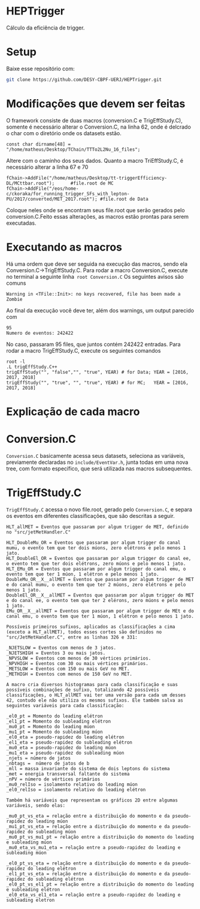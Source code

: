 # HEPTrigger
Cálculo da eficiência de trigger.
# Setup
Baixe esse repositório com:

```bash
git clone https://github.com/DESY-CBPF-UERJ/HEPTrigger.git
```

# Modificações que devem ser feitas

O framework consiste de duas macros (conversion.C e TrigEffStudy.C), somente é necessário alterar o Conversion.C, na linha 62, onde é delcrado o char com o
diretório onde os datasets estão.

``` const char dirname[48] = "/home/matheus/Desktop/TChain/TTTo2L2Nu_16_files"; ```

Altere com o caminho dos seus dados. Quanto a macro TriEffStudy.C, é necessário alterar a linha 67 e 70

``` 
fChain->AddFile("/home/matheus/Desktop/tt-triggerEfficiency-DL/MCttbar.root");      #file.root de MC
fChain->AddFile("/eos/home-c/ckoraka/for_running_trigger_SFs_with_lepton-PU/2017/converted/MET_2017.root"); #file.root de Data 
```
Coloque neles onde se encontram seus file.root que serão gerados pelo conversion.C.Feito essas alterações, as macros estão prontas para serem executadas.
# Executando as macros
Há uma ordem que deve ser seguida na execução das macros, sendo ela Conversion.C->TrigEffStudy.C. Para rodar a macro Conversion.C, execute no terminal a seguinte
linha``` root Conversion.C```
Os seguintes avisos são comuns
```Warning in <TFile::Init>: file Tree.root probably not closed, trying to recover
Warning in <TFile::Init>: no keys recovered, file has been made a Zombie
```
Ao final da execução você deve ter, além dos warnings, um output parecido com
```
95
Numero de eventos: 242422
```
No caso, passaram 95 files, que juntos contém 242422 entradas.
Para rodar a macro TrigEffStudy.C, execute os seguintes comandos
```
root -l
.L trigEffStudy.C++
trigEffStudy("", "false","", "true", YEAR) # for Data; YEAR = [2016, 2017, 2018]
trigEffStudy("", "true", "", "true", YEAR) # for MC;   YEAR = [2016, 2017, 2018]
```

# Explicação de cada macro
# Conversion.C
```Conversion.C``` basicamente acessa seus datasets, seleciona as variáveis, previamente declaradas no ```include/EventVar.h```, junta todas em uma nova tree, com formato específico, que será utilizada nas macros subsequentes.
# TrigEffStudy.C
```TrigEffStudy.C``` acessa o novo file.root, gerado pelo ```Conversion.C```, e separa os eventos em diferentes classificações, que são descritas a seguir.
```
HLT_allMET = Eventos que passaram por algum trigger de MET, definido no "src/jetMetHandler.C"

HLT_DoubleMu_OR = Eventos que passaram por algum trigger do canal mumu, o evento tem que ter dois múons, zero elétrons e pelo menos 1 jato.
HLT_DoubleEl_OR = Eventos que passaram por algum trigger do canal ee, o evento tem que ter dois elétrons, zero múons e pelo menos 1 jato.
HLT_EMu_OR = Eventos que passaram por algum trigger do canal emu, o evento tem que ter 1 múon, 1 elétron e pelo menos 1 jato.
DoubleMu_OR__X__allMET = Eventos que passaram por algum trigger de MET e do canal mumu, o evento tem que ter 2 múons, zero elétrons e pelo menos 1 jato.
DoubleEl_OR__X__allMET = Eventos que passaram por algum trigger do MET e do canal ee, o evento tem que ter 2 elérons, zero múons e pelo menos 1 jato.
EMu_OR__X__allMET = Eventos que passaram por algum trigger de MEt e do canal emu, o evento tem que ter 1 múon, 1 elétron e pelo menos 1 jato.

Possíveis primeiros sufixos, aplicados as classificações a cima (exceto a HLT_allMET), todos esses cortes são definidos no "src/JetMetHandler.C", entre as linhas 326 e 331:

_NJETSLOW = Eventos com menos de 3 jatos.
_NJETSHIGH = Eventos 3 ou mais jatos. 
_NPVSLOW = Eventos com menos de 30 vértices primários. 
_NPVHIGH = Eventos com 30 ou mais vértices primários.
_METSLOW = Eventos com 150 ou mais GeV no MET.
_METHIGH = Eventos com menos de 150 GeV no MET.

A macro cria diversos histogramas para cada classificação e suas possíveis combinações de sufixo, totalizando 42 possíveis classificações, o HLT_allMET vai ter uma versão para cada um desses 42, contudo ele não utiliza os mesmos sufixos. Ele também salva as seguintes variáveis para cada classificação:

_el0_pt = Momento do leading elétron
_el1_pt = Momento do subleading elétron
_mu0_pt = Momento do leading múon
_mu1_pt = Momento do subleading múon
_el0_eta = pseudo-rapidez do leading elétron
_el1_eta = pseudo-rapidez do subleading elétron
_mu0_eta = pseudo-rapidez do leading múon
_mu1_eta = pseudo-rapidez do subleading múon
_njets = número de jatos
_nbtags =  número de jatos de b
_mll = massa invariante do sistema de dois leptons do sistema
_met = energia transversal faltante do sistema
_nPV = número de vértices primários
_mu0_relIso = isolamento relativo do leading múon
_el0_relIso = isolamento relativo do leading elétron

Também há variáveis que representam os gráficos 2D entre algumas variáveis, sendo elas:

_mu0_pt_vs_eta = relação entre a distribuição do momento e da pseudo-rapidez do leading múon
_mu1_pt_vs_eta = relação entre a distribuição do momento e da pseudo-rapidez do subleading múon
_mu0_pt_vs_mu1_pt = relação entre a distribuição do momento do leading e subleading múon
_mu0_eta_vs_mu1_eta = relação entre a pseudo-rapidez do leading e subleading múon

_el0_pt_vs_eta = relação entre a distribuição do momento e da pseudo-rapidez do leading elétron
_el1_pt_vs_eta = relação entre a distribuição do momento e da pseudo-rapidez do subleading elétron
_el0_pt_vs_el1_pt = relação entre a distribuição do momento do leading e subleading elétron
_el0_eta_vs_el1_eta = relação entre a pseudo-rapidez do leading e subleading eletron
